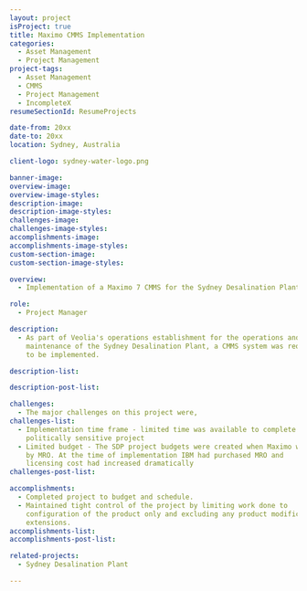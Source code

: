 ```yaml
---
layout: project
isProject: true
title: Maximo CMMS Implementation
categories:
  - Asset Management
  - Project Management
project-tags:
  - Asset Management
  - CMMS
  - Project Management  
  - IncompleteX
resumeSectionId: ResumeProjects

date-from: 20xx
date-to: 20xx
location: Sydney, Australia

client-logo: sydney-water-logo.png

banner-image:
overview-image:
overview-image-styles:
description-image:
description-image-styles:
challenges-image:
challenges-image-styles:
accomplishments-image:
accomplishments-image-styles:
custom-section-image:
custom-section-image-styles:

overview:
  - Implementation of a Maximo 7 CMMS for the Sydney Desalination Plant (SDP) at Kurnell.

role:
  - Project Manager

description:
  - As part of Veolia's operations establishment for the operations and
    maintenance of the Sydney Desalination Plant, a CMMS system was required
    to be implemented.

description-list:

description-post-list:

challenges:
  - The major challenges on this project were,
challenges-list:    
  - Implementation time frame - limited time was available to complete this
    politically sensitive project
  - Limited budget - The SDP project budgets were created when Maximo was owned
    by MRO. At the time of implementation IBM had purchased MRO and
    licensing cost had increased dramatically
challenges-post-list:    

accomplishments:
  - Completed project to budget and schedule.
  - Maintained tight control of the project by limiting work done to
    configuration of the product only and excluding any product modifications or
    extensions.
accomplishments-list:    
accomplishments-post-list:    

related-projects:
  - Sydney Desalination Plant

---
```

